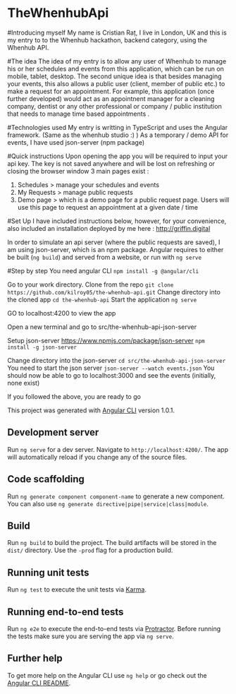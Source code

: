 # TheWhenhubApi

#Introducing myself
My name is Cristian Raț, I live in London, UK and this is my entry to to the Whenhub hackathon, backend category, using the Whenhub API.

#The idea
The idea of my entry is to allow any user of Whenhub to manage his or her schedules and events from this application, which can be run on mobile, tablet, desktop.
The second unique idea is that besides managing your events, this also allows a public user (client, member of public etc.) to make a request for an appointment.
For example, this application (once further developed) would act as an appointnent manager for a cleaning company, dentist or any other professional or company / public institution that needs to manage time based appointments .

#Technologies used
My entry is writting in TypeScript and uses the Angular framework. (Same as the whenhub studio :) )
As a temporary / demo API for events, I have used json-server (npm package)

#Quick instructions
Upon opening the app you will be required to input your api key. The key is not saved anywhere and will be lost on refreshing or closing the browser window
3 main pages exist : 
1. Schedules > manage your schedules and events
2. My Requests > manage public requests
3. Demo page > which is a demo page for a public request page. Users will use this page to request an appointment at a given date / time

#Set Up
I have included instructions below, however, for your convenience, also included an installation deployed by me here : http://griffin.digital

In order to simulate an api server (where the public requests are saved), I am using json-server, which is an npm package.
Angular requires to either be built (`ng build`) and served from a website, or run with `ng serve`

#Step by step
You need angular CLI
`npm install -g @angular/cli`

Go to your work directory.
Clone from the repo
`git clone https://github.com/kilroy05/the-whenhub-api.git`
Change directory into the cloned app
`cd the-whenhub-api`
Start the application
`ng serve`

GO to localhost:4200 to view the app

Open a new terminal and go to src/the-whenhub-api-json-server

Setup json-server https://www.npmjs.com/package/json-server
`npm install -g json-server`

Change directory into the json-server 
`cd src/the-whenhub-api-json-server`
You need to start the json server
`json-server --watch events.json`
You should now be able to go to localhost:3000 and see the events (initially, none exist)

If you followed the above, you are ready to go

This project was generated with [Angular CLI](https://github.com/angular/angular-cli) version 1.0.1.

## Development server

Run `ng serve` for a dev server. Navigate to `http://localhost:4200/`. The app will automatically reload if you change any of the source files.

## Code scaffolding

Run `ng generate component component-name` to generate a new component. You can also use `ng generate directive|pipe|service|class|module`.

## Build

Run `ng build` to build the project. The build artifacts will be stored in the `dist/` directory. Use the `-prod` flag for a production build.

## Running unit tests

Run `ng test` to execute the unit tests via [Karma](https://karma-runner.github.io).

## Running end-to-end tests

Run `ng e2e` to execute the end-to-end tests via [Protractor](http://www.protractortest.org/).
Before running the tests make sure you are serving the app via `ng serve`.

## Further help

To get more help on the Angular CLI use `ng help` or go check out the [Angular CLI README](https://github.com/angular/angular-cli/blob/master/README.md).
